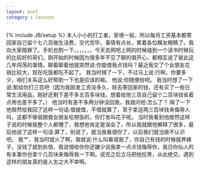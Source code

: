 ```yaml
---
layout: post
category : lessons
---
```

{% include JB/setup %}
本人小小的打工者，家境一般，所以每月工资基本都寄回家自己留个七八百做生活费，交代完毕，事情有点长，累着各位糗友眼睛了，我向大家赔罪了。手机也割一下，，，，，，，今天去网吧上网的时候碰到一个读书时候玩的比较好的哥们，刚开始的时候因为很多年不见了聊的很开心，都相互说了彼此这几年闯荡的事情，聊着聊着他就突然说:你能借我点钱吗？最近我交了个女朋友花销比较大，现在吃饭都吃不起了。 我当时楞了一下，不过马上说:行啊，你要多少，咱们关系这么好帮助一下也是应该的嘛。 他说:你随便给吧。 我当时想了一下说:那给你打三百吧（因为我刚发工资没多久，除去寄回家的钱，还有买了一些日常生活用品，刚好还剩下差不多五百多块钱，想着给他三百自己留个二百块钱省着点用也差不多了。） 他当时有差不多两分钟没回我，我就问他:怎么了？ 隔了一下他居然给我回了这样一句话:借就借，不借就算了，至于拿这两三百块钱来侮辱人吗，这都不够我跟我女朋友吃顿饭的，你打发叫花子呢。 当时我看到他居然这样子说的时候我整个人都懵了，我想他肯定是误会了，所以我就跟他解释了很多，最后他说了这样一句话:算了，别说了，就当我看错你了，以后我们就当做不认识吧。 我艹，我当时就火了啊，我就说:什么叫看错我了，你自己有钱的时候就养婊子，没钱了就到处借，我说借给你你还嫌少说我拿一点点钱侮辱你，我日你仙人的有本事你也拿个几百块来侮辱我一下啊。说完之后立马把他拉黑，从此绝交。遇到这样的朋友真的是人生之大不幸啊。 